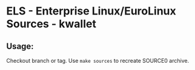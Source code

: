 # ELS - Enterprise Linux/EuroLinux Sources - kwallet
 
## Usage:
  Checkout branch or tag. Use `make sources` to recreate  SOURCE0 archive.
